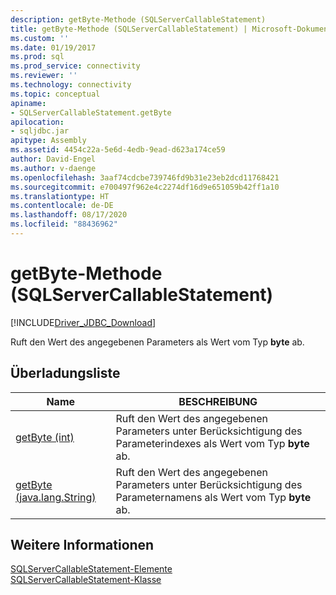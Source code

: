 ```yaml
---
description: getByte-Methode (SQLServerCallableStatement)
title: getByte-Methode (SQLServerCallableStatement) | Microsoft-Dokumentation
ms.custom: ''
ms.date: 01/19/2017
ms.prod: sql
ms.prod_service: connectivity
ms.reviewer: ''
ms.technology: connectivity
ms.topic: conceptual
apiname:
- SQLServerCallableStatement.getByte
apilocation:
- sqljdbc.jar
apitype: Assembly
ms.assetid: 4454c22a-5e6d-4edb-9ead-d623a174ce59
author: David-Engel
ms.author: v-daenge
ms.openlocfilehash: 3aaf74cdcbe739746fd9b31e23eb2dcd11768421
ms.sourcegitcommit: e700497f962e4c2274df16d9e651059b42ff1a10
ms.translationtype: HT
ms.contentlocale: de-DE
ms.lasthandoff: 08/17/2020
ms.locfileid: "88436962"
---
```

# <a name="getbyte-method-sqlservercallablestatement"></a>getByte-Methode (SQLServerCallableStatement)
[!INCLUDE[Driver_JDBC_Download](../../../includes/driver_jdbc_download.md)]

  Ruft den Wert des angegebenen Parameters als Wert vom Typ **byte** ab.  
  
## <a name="overload-list"></a>Überladungsliste  
  
|Name|BESCHREIBUNG|  
|----------|-----------------|  
|[getByte (int)](../../../connect/jdbc/reference/getbyte-method-int.md)|Ruft den Wert des angegebenen Parameters unter Berücksichtigung des Parameterindexes als Wert vom Typ **byte** ab.|  
|[getByte (java.lang.String)](../../../connect/jdbc/reference/getbyte-method-java-lang-string.md)|Ruft den Wert des angegebenen Parameters unter Berücksichtigung des Parameternamens als Wert vom Typ **byte** ab.|  
  
## <a name="see-also"></a>Weitere Informationen  
 [SQLServerCallableStatement-Elemente](../../../connect/jdbc/reference/sqlservercallablestatement-members.md)   
 [SQLServerCallableStatement-Klasse](../../../connect/jdbc/reference/sqlservercallablestatement-class.md)  
  
  
